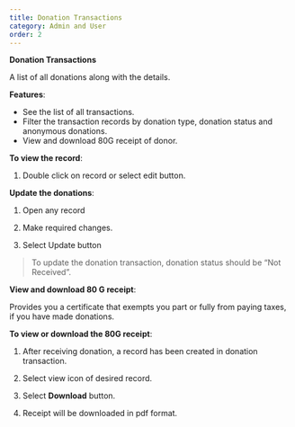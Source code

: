 ```yaml
---
title: Donation Transactions
category: Admin and User
order: 2
---
```

 **Donation Transactions** 

 A list of all donations along with the details.

 **Features**: 
 * See the list of all transactions.
 * Filter the transaction records by donation type, donation status and anonymous donations. 
 * View and download 80G receipt of donor. 

 
 **To view the record**: 

 1. Double click on record or select edit button. 

 **Update the donations**: 

 1. Open any record 

 2. Make required changes. 

 3. Select Update button  

 >To update the donation transaction, donation status should be “Not Received”. 

 **View and download 80 G receipt**: 

   Provides you a certificate that exempts you part or fully from paying taxes, if you have made donations. 

 **To view or download the 80G receipt**: 

 1. After receiving donation, a record has been created in donation transaction. 

 2. Select view icon of desired record. 

 3. Select **Download** button. 

 4. Receipt will be downloaded in pdf format. 